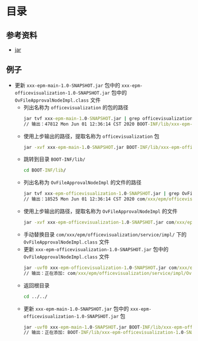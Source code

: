 # 目录

## 参考资料

- [jar](https://docs.oracle.com/en/java/javase/11/tools/jar.html#GUID-51C11B76-D9F6-4BC2-A805-3C847E857867)

## 例子

- 更新 `xxx-epm-main-1.0-SNAPSHOT.jar` 包中的 `xxx-epm-officevisualization-1.0-SNAPSHOT.jar` 包中的 `OvFileApprovalNodeImpl.class` 文件
  - 列出名称为 `officevisualization` 的包的路径
    ``` cmd
    jar tvf xxx-epm-main-1.0-SNAPSHOT.jar | grep officevisualization
    // 输出：47812 Mon Jun 01 12:36:14 CST 2020 BOOT-INF/lib/xxx-epm-officevisualization-1.0-SNAPSHOT.jar
    ```
  - 使用上步输出的路径，提取名称为 `officevisualization` 包
    ``` cmd
    jar -xvf xxx-epm-main-1.0-SNAPSHOT.jar BOOT-INF/lib/xxx-epm-officevisualization-1.0-SNAPSHOT.jar
    ```
  - 跳转到目录 `BOOT-INF/lib/` 
    ``` cmd
    cd BOOT-INF/lib/
    ```
  - 列出名称为 `OvFileApprovalNodeImpl` 的文件的路径
    ``` cmd
    jar tvf xxx-epm-officevisualization-1.0-SNAPSHOT.jar | grep OvFileApprovalNodeImpl.class
    // 输出：18525 Mon Jun 01 12:36:14 CST 2020 com/xxx/epm/officevisualization/service/impl/OvFileApprovalNodeImpl.class
    ```
  - 使用上步输出的路径，提取名称为 `OvFileApprovalNodeImpl` 的文件
    ``` cmd
    jar -xvf xxx-epm-officevisualization-1.0-SNAPSHOT.jar com/xxx/epm/officevisualization/service/impl/OvFileApprovalNodeImpl.class
    ```
  - 手动替换目录 `com/xxx/epm/officevisualization/service/impl/` 下的 `OvFileApprovalNodeImpl.class` 文件
  - 更新 `xxx-epm-officevisualization-1.0-SNAPSHOT.jar` 包中的 `OvFileApprovalNodeImpl.class` 文件
    ``` cmd
    jar -uvf0 xxx-epm-officevisualization-1.0-SNAPSHOT.jar com/xxx/epm/officevisualization/service/impl/OvFileApprovalNodeImpl.class
    // 输出：正在添加: com/xxx/epm/officevisualization/service/impl/OvFileApprovalNodeImpl.class(输入 = 18525) (输出 = 18525)(存储了 0%)
    ```
  - 返回根目录
    ``` cmd
    cd ../../
    ```
  - 更新 `xxx-epm-main-1.0-SNAPSHOT.jar` 包中的 `xxx-epm-officevisualization-1.0-SNAPSHOT.jar` 包
    ``` cmd
    jar -uvf0 xxx-epm-main-1.0-SNAPSHOT.jar BOOT-INF/lib/xxx-epm-officevisualization-1.0-SNAPSHOT.jar
    // 输出：正在添加: BOOT-INF/lib/xxx-epm-officevisualization-1.0-SNAPSHOT.jar(输入 = 58834) (输出 = 58834)(存储了 0%)
    ```